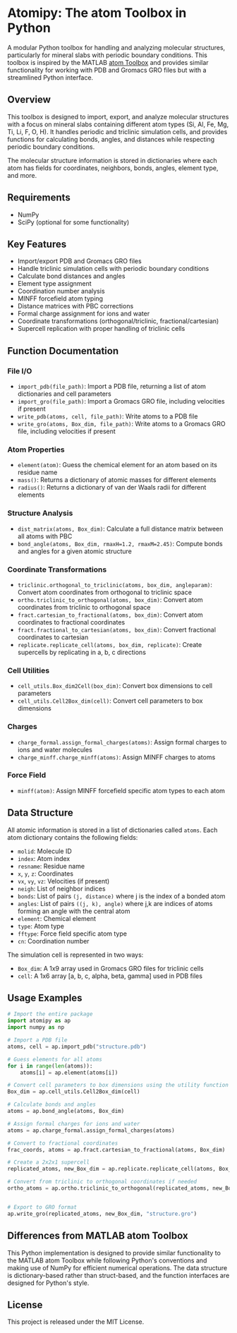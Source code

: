 # Atomipy: The atom Toolbox in Python

A modular Python toolbox for handling and analyzing molecular structures, particularly for mineral slabs with periodic boundary conditions. This toolbox is inspired by the MATLAB [atom Toolbox](https://github.com/mholmboe/atom) and provides similar functionality for working with PDB and Gromacs GRO files but with a streamlined Python interface.

## Overview

This toolbox is designed to import, export, and analyze molecular structures with a focus on mineral slabs containing different atom types (Si, Al, Fe, Mg, Ti, Li, F, O, H). It handles periodic and triclinic simulation cells, and provides functions for calculating bonds, angles, and distances while respecting periodic boundary conditions.

The molecular structure information is stored in dictionaries where each atom has fields for coordinates, neighbors, bonds, angles, element type, and more.

## Requirements

- NumPy
- SciPy (optional for some functionality)

## Key Features

- Import/export PDB and Gromacs GRO files
- Handle triclinic simulation cells with periodic boundary conditions
- Calculate bond distances and angles
- Element type assignment
- Coordination number analysis
- MINFF forcefield atom typing
- Distance matrices with PBC corrections
- Formal charge assignment for ions and water
- Coordinate transformations (orthogonal/triclinic, fractional/cartesian)
- Supercell replication with proper handling of triclinic cells

## Function Documentation

### File I/O

- `import_pdb(file_path)`: Import a PDB file, returning a list of atom dictionaries and cell parameters
- `import_gro(file_path)`: Import a Gromacs GRO file, including velocities if present
- `write_pdb(atoms, cell, file_path)`: Write atoms to a PDB file
- `write_gro(atoms, Box_dim, file_path)`: Write atoms to a Gromacs GRO file, including velocities if present

### Atom Properties

- `element(atom)`: Guess the chemical element for an atom based on its residue name
- `mass()`: Returns a dictionary of atomic masses for different elements
- `radius()`: Returns a dictionary of van der Waals radii for different elements

### Structure Analysis

- `dist_matrix(atoms, Box_dim)`: Calculate a full distance matrix between all atoms with PBC
- `bond_angle(atoms, Box_dim, rmaxH=1.2, rmaxM=2.45)`: Compute bonds and angles for a given atomic structure


### Coordinate Transformations

- `triclinic.orthogonal_to_triclinic(atoms, box_dim, angleparam)`: Convert atom coordinates from orthogonal to triclinic space
- `ortho.triclinic_to_orthogonal(atoms, box_dim)`: Convert atom coordinates from triclinic to orthogonal space
- `fract.cartesian_to_fractional(atoms, box_dim)`: Convert atom coordinates to fractional coordinates
- `fract.fractional_to_cartesian(atoms, box_dim)`: Convert fractional coordinates to cartesian
- `replicate.replicate_cell(atoms, box_dim, replicate)`: Create supercells by replicating in a, b, c directions

### Cell Utilities

- `cell_utils.Box_dim2Cell(box_dim)`: Convert box dimensions to cell parameters
- `cell_utils.Cell2Box_dim(cell)`: Convert cell parameters to box dimensions

### Charges

- `charge_formal.assign_formal_charges(atoms)`: Assign formal charges to ions and water molecules
- `charge_minff.charge_minff(atoms)`: Assign MINFF charges to atoms

### Force Field

- `minff(atom)`: Assign MINFF forcefield specific atom types to each atom

## Data Structure

All atomic information is stored in a list of dictionaries called `atoms`. Each atom dictionary contains the following fields:

- `molid`: Molecule ID
- `index`: Atom index
- `resname`: Residue name
- `x`, `y`, `z`: Coordinates
- `vx`, `vy`, `vz`: Velocities (if present)
- `neigh`: List of neighbor indices
- `bonds`: List of pairs `(j, distance)` where j is the index of a bonded atom
- `angles`: List of pairs `((j, k), angle)` where j,k are indices of atoms forming an angle with the central atom
- `element`: Chemical element
- `type`: Atom type
- `fftype`: Force field specific atom type
- `cn`: Coordination number

The simulation cell is represented in two ways:
- `Box_dim`: A 1x9 array used in Gromacs GRO files for triclinic cells
- `cell`: A 1x6 array [a, b, c, alpha, beta, gamma] used in PDB files

## Usage Examples

```python
# Import the entire package
import atomipy as ap
import numpy as np

# Import a PDB file
atoms, cell = ap.import_pdb("structure.pdb")

# Guess elements for all atoms
for i in range(len(atoms)):
    atoms[i] = ap.element(atoms[i])

# Convert cell parameters to box dimensions using the utility function
Box_dim = ap.cell_utils.Cell2Box_dim(cell)

# Calculate bonds and angles
atoms = ap.bond_angle(atoms, Box_dim)

# Assign formal charges for ions and water
atoms = ap.charge_formal.assign_formal_charges(atoms)

# Convert to fractional coordinates
frac_coords, atoms = ap.fract.cartesian_to_fractional(atoms, Box_dim)

# Create a 2x2x1 supercell
replicated_atoms, new_Box_dim = ap.replicate.replicate_cell(atoms, Box_dim, replicate=[2, 2, 1])

# Convert from triclinic to orthogonal coordinates if needed
ortho_atoms = ap.ortho.triclinic_to_orthogonal(replicated_atoms, new_Box_dim)


# Export to GRO format
ap.write_gro(replicated_atoms, new_Box_dim, "structure.gro")
```



## Differences from MATLAB atom Toolbox

This Python implementation is designed to provide similar functionality to the MATLAB atom Toolbox while following Python's conventions and making use of NumPy for efficient numerical operations. The data structure is dictionary-based rather than struct-based, and the function interfaces are designed for Python's style.

## License

This project is released under the MIT License.
